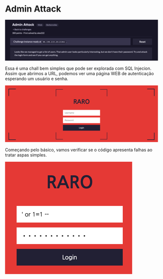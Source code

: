 # Admin Attack

![Banner Chall](images/banner-chall.png)



Essa é uma chall bem simples que pode ser explorada com SQL Injecion.  
Assim que abrimos a URL, podemos ver uma página WEB de autenticação esperando um usuário e senha.  


![Login](images/login.png)

Começando pelo básico, vamos verificar se o código apresenta falhas ao tratar aspas simples.


![First Injection](images/first-injection.png)